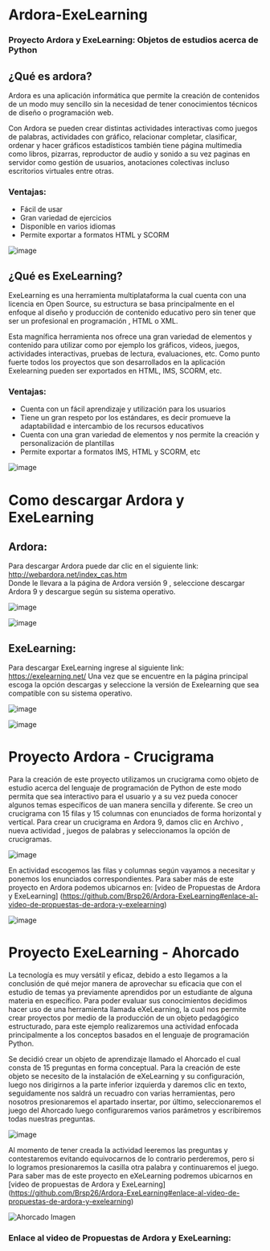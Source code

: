 # Ardora-ExeLearning

### Proyecto Ardora y  ExeLearning: Objetos de estudios acerca de Python 

## ¿Qué es ardora?
Ardora es una aplicación informática que permite la creación de contenidos de un modo muy sencillo sin la necesidad de tener conocimientos técnicos de diseño o programación web. 

Con Ardora se pueden crear distintas actividades interactivas como juegos de palabras, actividades con gráfico, relacionar completar, clasificar, ordenar y hacer gráficos estadísticos también tiene página multimedia como libros, pizarras, reproductor de audio y sonido a su vez paginas en servidor como gestión de usuarios, anotaciones colectivas incluso escritorios virtuales entre otras.

### Ventajas: 
-  Fácil de usar
-  Gran variedad de ejercicios
-  Disponible en varios idiomas 
-  Permite exportar a formatos HTML y SCORM

![image](https://user-images.githubusercontent.com/100105228/155635550-d83fb61e-9f29-4040-80db-842f42735faf.png)


## ¿Qué es ExeLearning?
ExeLearning es una herramienta multiplataforma la cual cuenta con una licencia en Open Source, su estructura se basa principalmente en el enfoque al diseño y producción de contenido educativo pero sin tener que ser un profesional en programación , HTML o XML.

Esta magnífica herramienta nos ofrece una gran variedad de elementos y contenido para utilizar como por ejemplo los gráficos, videos, juegos, actividades interactivas, pruebas de lectura, evaluaciones, etc. Como punto fuerte todos los proyectos que son desarrollados en la aplicación Exelearning pueden ser exportados en HTML, IMS, SCORM, etc.

### Ventajas: 
- Cuenta con un fácil aprendizaje y utilización para los usuarios
- Tiene un gran respeto por los estándares, es decir promueve la adaptabilidad e intercambio de los recursos educativos
- Cuenta con una gran variedad de elementos y nos permite la creación y personalización de plantillas
- Permite exportar a formatos IMS, HTML y SCORM, etc 

![image](https://user-images.githubusercontent.com/100105228/155636018-62684300-8206-46af-83c1-eb06c1700358.png)


# Como descargar Ardora y ExeLearning
## Ardora:
Para descargar Ardora puede dar clic en el siguiente link:  http://webardora.net/index_cas.htm  
Donde le llevara a la página  de Ardora versión 9 , seleccione  descargar Ardora 9 y descargue según su sistema operativo. 

![image](https://user-images.githubusercontent.com/100105228/155636556-25808bc0-a490-4e4e-9b1c-8948835ef91d.png)

![image](https://user-images.githubusercontent.com/100105228/155651565-65f4c94e-ed68-4262-b8c7-2d968088052f.png)


## ExeLearning: 
Para descargar ExeLearning ingrese al siguiente link: https://exelearning.net/ 
Una vez que se encuentre en la página principal escoga la opción descargas y seleccione  la versión de Exelearning que sea compatible con su sistema operativo.

![image](https://user-images.githubusercontent.com/100105228/155636836-cb351621-fe32-44eb-82c8-7756c5a87609.png)


![image](https://user-images.githubusercontent.com/100105228/155636845-e1bb42ac-855a-426f-9ac1-7f9038309622.png)



# Proyecto Ardora - Crucigrama 

Para la creación de este proyecto utilizamos un  crucigrama como  objeto de estudio acerca del lenguaje de programación de  Python de este modo  permita que sea interactivo para
el usuario y a su vez pueda conocer algunos temas específicos de uan manera sencilla y diferente. 
Se creo un crucigrama con 15 filas y 15 columnas con enunciados de forma horizontal y vertical.  Para crear un crucigrama en Ardora 9, damos clic en Archivo , nueva actividad , juegos de palabras y seleccionamos la opción de crucigramas.  

![image](https://user-images.githubusercontent.com/100105228/155657871-65c1c877-a3cf-4cc8-8e03-af32cb1e6061.png)

En actividad escogemos las filas y columnas según vayamos a necesitar y ponemos los enunciados correspondientes. 
Para saber más de este proyecto en Ardora podemos ubicarnos en: [video de Propuestas de Ardora y ExeLearning] (https://github.com/Brsp26/Ardora-ExeLearning#enlace-al-video-de-propuestas-de-ardora-y-exelearning)


![image](https://user-images.githubusercontent.com/100105228/155747599-15a46347-0063-442b-abc8-feefa0871df9.png)



# Proyecto ExeLearning - Ahorcado

La tecnología es muy versátil y eficaz, debido a esto llegamos a la conclusión de qué mejor manera de aprovechar su eficacia que con el estudio de temas ya previamente
aprendidos por un estudiante de alguna materia en específico. Para poder evaluar sus conocimientos decidimos hacer uso de una herramienta llamada eXeLearning, la cual nos permite crear proyectos por medio de la producción de un objeto pedagógico estructurado, para este ejemplo realizaremos una actividad enfocada principalmente a los conceptos 
basados en el lenguaje de programación Python.

Se decidió crear un objeto de aprendizaje llamado el Ahorcado el cual consta de 15 preguntas en forma conceptual. Para la creación de este objeto se necesito de la instalación
de eXeLearning y su configuración, luego nos dirigirnos a  la parte inferior izquierda y daremos clic en texto, seguidamente nos saldrá un recuadro con varias herramientas,
pero nosotros presionaremos el apartado insertar, por último, seleccionaremos el juego del Ahorcado luego configuraremos varios parámetros y escribiremos todas nuestras
preguntas.

![image](https://user-images.githubusercontent.com/100105228/155748116-abd84236-ad0a-4fff-860b-42c5586929e7.png)


Al momento de tener creada la actividad leeremos las preguntas y contestaremos evitando equivocarnos de lo contrario perderemos, pero si lo logramos presionaremos la casilla
otra palabra y continuaremos el juego.  Para saber mas de este proyecto en eXeLearning podremos ubicarnos en [video de propuestas de Ardora y ExeLearning]  (https://github.com/Brsp26/Ardora-ExeLearning#enlace-al-video-de-propuestas-de-ardora-y-exelearning)


![Ahorcado Imagen](https://user-images.githubusercontent.com/100105228/155748037-19097b22-31be-4a64-aaa7-b139139c898f.PNG)




### Enlace al video de Propuestas de Ardora y ExeLearning: 

